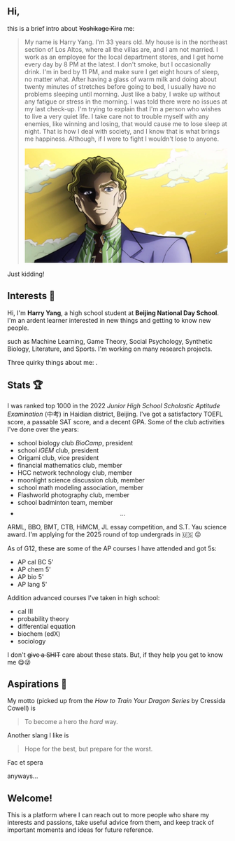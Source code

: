 ## Hi,
this is a brief intro about ~~Yoshikage Kira~~ me:
> My name is Harry Yang. I'm 33 years old. My house is in the northeast section of Los Altos, where all the villas are, and I am not married. I work as an employee for the local department stores, and I get home every day by 8 PM at the latest. I don't smoke, but I occasionally drink. I'm in bed by 11 PM, and make sure I get eight hours of sleep, no matter what. After having a glass of warm milk and doing about twenty minutes of stretches before going to bed, I usually have no problems sleeping until morning. Just like a baby, I wake up without any fatigue or stress in the morning. I was told there were no issues at my last check-up. I'm trying to explain that I'm a person who wishes to live a very quiet life. I take care not to trouble myself with any enemies, like winning and losing, that would cause me to lose sleep at night. That is how I deal with society, and I know that is what brings me happiness. Although, if I were to fight I wouldn't lose to anyone.
> <p align="center">
>   <img src="/assets/img/YoshikageKira.jpeg" style="zoom:80%;">
> </p>

Just kidding!

## Interests 🎇
Hi, I'm **Harry Yang**, a high school student at **Beijing National Day School**. I'm an ardent learner interested in new things and getting to know new people.


such as Machine Learning, Game Theory, Social Psychology, Synthetic Biology, Literature, and Sports. I'm working on many research projects.

Three quirky things about me: .


## Stats 🏆
I was ranked top 1000 in the 2022 *Junior High School Scholastic Aptitude Examination* (中考) in Haidian district, Beijing. I've got a satisfactory TOEFL score, a passable SAT score, and a decent GPA.
Some of the club activities I've done over the years:
* school biology club *BioCamp*, president
* school *iGEM* club, president
* Origami club, vice president
* financial mathematics club, member
* HCC network technology club, member
* moonlight science discussion club, member
* school math modeling association, member
* Flashworld photography club, member
* school badminton team, member
* $$\ldots$$

ARML, BBO, BMT, CTB, HiMCM, JL essay competition, and S.T. Yau science award. I'm applying for the 2025 round of top undergrads in 🇺🇸 😣

As of G12, these are some of the AP courses I have attended and got 5s:
* AP cal BC 5'
* AP chem 5'
* AP bio 5'
* AP lang 5'

Addition advanced courses I've taken in high school:
* cal III
* probability theory
* differential equation
* biochem (edX)
* sociology

I don't ~~give a SHIT~~ care about these stats. But, if they help you get to know me 😋😜

## Aspirations 🎯

My motto (picked up from the *How to Train Your Dragon Series* by Cressida Cowell) is
> To become a hero the *hard* way.

Another slang I like is
> Hope for the best, but prepare for the worst.

Fac et spera

anyways...
## Welcome!

This is a platform where I can reach out to more people who share my interests and passions, take useful advice from them, and keep track of important moments and ideas for future reference.
